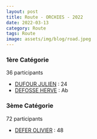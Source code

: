 ```yaml
---
layout: post
title: Route - ORCHIES - 2022
date: 2022-03-13
category: Route
tags: Route
image: assets/img/blog/road.jpeg
---
```


### 1ère Catégorie
36 participants
- [DUFOUR JULIEN](https://teamspecializedlille.github.io/works/dufourjulien) : 24
- [DEFOSSE HERVE](https://teamspecializedlille.github.io/works/defosseherve) : Ab

### 3ème Catégorie
72 participants
- [DEFER OLIVIER](https://teamspecializedlille.github.io/works/deferolivier) : 48
